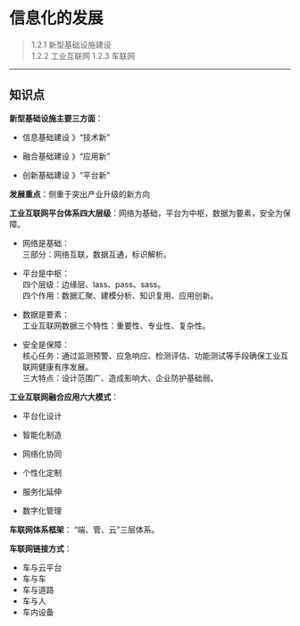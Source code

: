 # 信息化的发展
>
> 1.2.1 新型基础设施建设  
> 1.2.2 工业互联网
> 1.2.3 车联网
***

## 知识点

**新型基础设施主要三方面**：  

* 信息基础建设  》“技术新”

* 融合基础建设  》“应用新”

* 创新基础建设  》“平台新”

**发展重点**：侧重于突出产业升级的新方向  

**工业互联网平台体系四大层级**：网络为基础，平台为中枢，数据为要素，安全为保障。  

* 网络是基础：  
三部分：网络互联，数据互通，标识解析。  

* 平台是中枢：  
四个层级：边缘层、lass、pass、sass。  
四个作用：数据汇聚、建模分析、知识复用、应用创新。

* 数据是要素：  
工业互联网数据三个特性：重要性、专业性、复杂性。

* 安全是保障：  
核心任务：通过监测预警、应急响应、检测评估、功能测试等手段确保工业互联网健康有序发展。  
三大特点：设计范围广、造成影响大、企业防护基础弱。  

**工业互联网融合应用六大模式**：  

* 平台化设计  

* 智能化制造  

* 网络化协同

* 个性化定制  

* 服务化延伸  

* 数字化管理  

**车联网体系框架**： “端、管、云”三层体系。  

**车联网链接方式**：

* 车与云平台
* 车与车
* 车与道路
* 车与人
* 车内设备  

